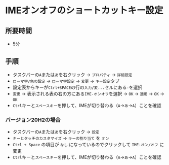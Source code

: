 # IMEオンオフのショートカットキー設定

## 所要時間

- 5分

## 手順

- タスクバーの`A`または`あ`を右クリック → `プロパティ` → `詳細設定`
- `ローマ字/色の設定` → `ローマ字設定` → `変更` → `キー設定`タブ
- 設定表からキーが`Ctrl+SPACE`の行の`入力/変...`セルにある`-`を選択
- `変更` → 表示される表の右の方にある`IME-オンオフ`を選択 → `OK` → `適用` → `OK` → `OK`
- `Ctrl`キーと`スペースキー`を押して、IMEが切り替わる（`A`→`あ`→`A`）ことを確認

### バージョン20H2の場合
- タスクバーの`A`または`あ`を右クリック → `設定`
- `キーとタッチのカスタマイズ` → `キーの割り当て` を `オン`
- `Ctrl + Space` の項目が `なし` になっているのでクリックして `IME-オン/オフ` に変更
- `Ctrl`キーと`スペースキー`を押して、IMEが切り替わる（`A`→`あ`→`A`）ことを確認
